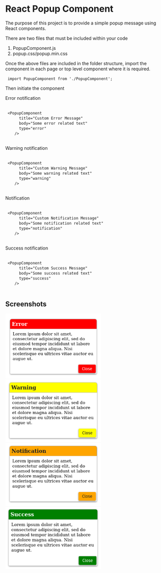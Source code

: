 <h1>React Popup Component</h2>

<p>The purpose of this project is to provide a simple popup message using React components.</p>

<p>There are two files that must be included within your code
<ol>
<li>PopupComponent.js</li>
<li>popup.css/popup.min.css</li>
</ol>
</p>

<p>
Once the above files are included in the folder structure, import the component in each page or top level component where it is required.

<pre>
<code> import PopupComponent from './PopupComponent'; </code>
</pre>

</p>

<p>Then initiate the component</p>

<p> Error notification
<pre>
<code>
 &lt;PopupComponent
      title="Custom Error Message"
      body="Some error related text" 
      type="error"
    /&gt;
</code>
</pre>
</p>

<p> Warning notification
<pre>
<code>
 &lt;PopupComponent
      title="Custom Warning Message"
      body="Some warning related text" 
      type="warning"
    /&gt; 
</code>
</pre>
</p>

<p> Notification
<pre>
<code>
 &lt;PopupComponent
      title="Custom Notification Message"
      body="Some notification related text" 
      type="notification"
    /&gt;
</code>
</pre>
</p>

<p> Success notification
<pre>
<code>
 &lt;PopupComponent
      title="Custom Success Message"
      body="Some success related text" 
      type="success"
    /&gt;
</code>
</pre>
</p>
<p> <h2>Screenshots</h2>
<img src="./screenshots/error.png" width="300px">
<img src="./screenshots/warning.png" width="300px">
<img src="./screenshots/notification.png" width="300px">
<img src="./screenshots/success.png" width="300px">
</p>